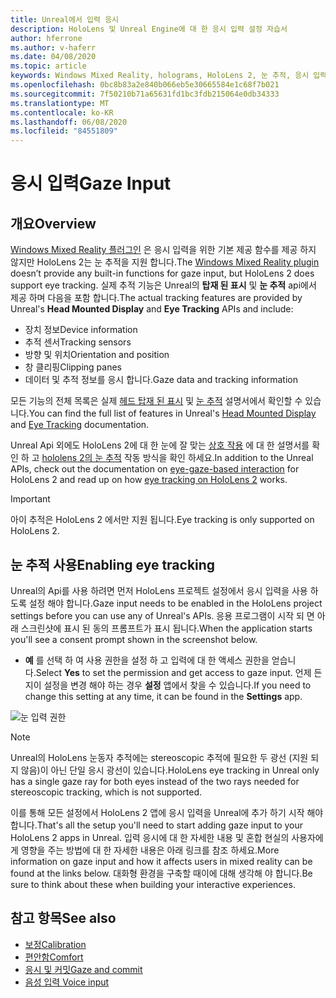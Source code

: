 ```yaml
---
title: Unreal에서 입력 응시
description: HoloLens 및 Unreal Engine에 대 한 응시 입력 설정 자습서
author: hferrone
ms.author: v-haferr
ms.date: 04/08/2020
ms.topic: article
keywords: Windows Mixed Reality, holograms, HoloLens 2, 눈 추적, 응시 입력, 헤드 탑재 된 디스플레이, Unreal engine
ms.openlocfilehash: 0bc8b83a2e840b066eb5e30665584e1c68f7b021
ms.sourcegitcommit: 7f50210b71a65631fd1bc3fdb215064e0db34333
ms.translationtype: MT
ms.contentlocale: ko-KR
ms.lasthandoff: 06/08/2020
ms.locfileid: "84551809"
---
```

# <a name="gaze-input"></a><span data-ttu-id="4379f-104">응시 입력</span><span class="sxs-lookup"><span data-stu-id="4379f-104">Gaze Input</span></span>

## <a name="overview"></a><span data-ttu-id="4379f-105">개요</span><span class="sxs-lookup"><span data-stu-id="4379f-105">Overview</span></span>

<span data-ttu-id="4379f-106">[Windows Mixed Reality 플러그인](https://docs.unrealengine.com/Platforms/VR/WMR/index.html) 은 응시 입력을 위한 기본 제공 함수를 제공 하지 않지만 HoloLens 2는 눈 추적을 지원 합니다.</span><span class="sxs-lookup"><span data-stu-id="4379f-106">The [Windows Mixed Reality plugin](https://docs.unrealengine.com/Platforms/VR/WMR/index.html) doesn’t provide any built-in functions for gaze input, but HoloLens 2 does support eye tracking.</span></span> <span data-ttu-id="4379f-107">실제 추적 기능은 Unreal의 **탑재 된 표시** 및 **눈 추적** api에서 제공 하며 다음을 포함 합니다.</span><span class="sxs-lookup"><span data-stu-id="4379f-107">The actual tracking features are provided by Unreal's **Head Mounted Display** and **Eye Tracking** APIs and include:</span></span>

- <span data-ttu-id="4379f-108">장치 정보</span><span class="sxs-lookup"><span data-stu-id="4379f-108">Device information</span></span>
- <span data-ttu-id="4379f-109">추적 센서</span><span class="sxs-lookup"><span data-stu-id="4379f-109">Tracking sensors</span></span>
- <span data-ttu-id="4379f-110">방향 및 위치</span><span class="sxs-lookup"><span data-stu-id="4379f-110">Orientation and position</span></span>
- <span data-ttu-id="4379f-111">창 클리핑</span><span class="sxs-lookup"><span data-stu-id="4379f-111">Clipping panes</span></span>
- <span data-ttu-id="4379f-112">데이터 및 추적 정보를 응시 합니다.</span><span class="sxs-lookup"><span data-stu-id="4379f-112">Gaze data and tracking information</span></span>

<span data-ttu-id="4379f-113">모든 기능의 전체 목록은 실제 [헤드 탑재 된 표시](https://docs.unrealengine.com/BlueprintAPI/Input/HeadMountedDisplay/index.html) 및 [눈 추적](https://docs.unrealengine.com/BlueprintAPI/EyeTracking/index.html) 설명서에서 확인할 수 있습니다.</span><span class="sxs-lookup"><span data-stu-id="4379f-113">You can find the full list of features in Unreal's [Head Mounted Display](https://docs.unrealengine.com/BlueprintAPI/Input/HeadMountedDisplay/index.html) and [Eye Tracking](https://docs.unrealengine.com/BlueprintAPI/EyeTracking/index.html) documentation.</span></span>

<span data-ttu-id="4379f-114">Unreal Api 외에도 HoloLens 2에 대 한 눈에 잘 맞는 [상호 작용](eye-gaze-interaction.md) 에 대 한 설명서를 확인 하 고 [hololens 2의 눈 추적](https://docs.microsoft.com/windows/mixed-reality/eye-tracking) 작동 방식을 확인 하세요.</span><span class="sxs-lookup"><span data-stu-id="4379f-114">In addition to the Unreal APIs, check out the documentation on [eye-gaze-based interaction](eye-gaze-interaction.md) for HoloLens 2 and read up on how [eye tracking on HoloLens 2](https://docs.microsoft.com/windows/mixed-reality/eye-tracking) works.</span></span>

> [!IMPORTANT]
> <span data-ttu-id="4379f-115">아이 추적은 HoloLens 2 에서만 지원 됩니다.</span><span class="sxs-lookup"><span data-stu-id="4379f-115">Eye tracking is only supported on HoloLens 2.</span></span>

## <a name="enabling-eye-tracking"></a><span data-ttu-id="4379f-116">눈 추적 사용</span><span class="sxs-lookup"><span data-stu-id="4379f-116">Enabling eye tracking</span></span>
<span data-ttu-id="4379f-117">Unreal의 Api를 사용 하려면 먼저 HoloLens 프로젝트 설정에서 응시 입력을 사용 하도록 설정 해야 합니다.</span><span class="sxs-lookup"><span data-stu-id="4379f-117">Gaze input needs to be enabled in the HoloLens project settings before you can use any of Unreal's APIs.</span></span> <span data-ttu-id="4379f-118">응용 프로그램이 시작 되 면 아래 스크린샷에 표시 된 동의 프롬프트가 표시 됩니다.</span><span class="sxs-lookup"><span data-stu-id="4379f-118">When the application starts you'll see a consent prompt shown in the screenshot below.</span></span>

- <span data-ttu-id="4379f-119">**예** 를 선택 하 여 사용 권한을 설정 하 고 입력에 대 한 액세스 권한을 얻습니다.</span><span class="sxs-lookup"><span data-stu-id="4379f-119">Select **Yes** to set the permission and get access to gaze input.</span></span> <span data-ttu-id="4379f-120">언제 든 지이 설정을 변경 해야 하는 경우 **설정** 앱에서 찾을 수 있습니다.</span><span class="sxs-lookup"><span data-stu-id="4379f-120">If you need to change this setting at any time, it can be found in the **Settings** app.</span></span>

![눈 입력 권한](images/unreal/eye-input-permissions.png)

> [!NOTE] 
> <span data-ttu-id="4379f-122">Unreal의 HoloLens 눈동자 추적에는 stereoscopic 추적에 필요한 두 광선 (지원 되지 않음)이 아닌 단일 응시 광선이 있습니다.</span><span class="sxs-lookup"><span data-stu-id="4379f-122">HoloLens eye tracking in Unreal only has a single gaze ray for both eyes instead of the two rays needed for stereoscopic tracking, which is not supported.</span></span>

<span data-ttu-id="4379f-123">이를 통해 모든 설정에서 HoloLens 2 앱에 응시 입력을 Unreal에 추가 하기 시작 해야 합니다.</span><span class="sxs-lookup"><span data-stu-id="4379f-123">That's all the setup you'll need to start adding gaze input to your HoloLens 2 apps in Unreal.</span></span> <span data-ttu-id="4379f-124">입력 응시에 대 한 자세한 내용 및 혼합 현실의 사용자에 게 영향을 주는 방법에 대 한 자세한 내용은 아래 링크를 참조 하세요.</span><span class="sxs-lookup"><span data-stu-id="4379f-124">More information on gaze input and how it affects users in mixed reality can be found at the links below.</span></span> <span data-ttu-id="4379f-125">대화형 환경을 구축할 때이에 대해 생각해 야 합니다.</span><span class="sxs-lookup"><span data-stu-id="4379f-125">Be sure to think about these when building your interactive experiences.</span></span>

## <a name="see-also"></a><span data-ttu-id="4379f-126">참고 항목</span><span class="sxs-lookup"><span data-stu-id="4379f-126">See also</span></span>
* [<span data-ttu-id="4379f-127">보정</span><span class="sxs-lookup"><span data-stu-id="4379f-127">Calibration</span></span>](calibration.md)
* [<span data-ttu-id="4379f-128">편안함</span><span class="sxs-lookup"><span data-stu-id="4379f-128">Comfort</span></span>](comfort.md)
* [<span data-ttu-id="4379f-129">응시 및 커밋</span><span class="sxs-lookup"><span data-stu-id="4379f-129">Gaze and commit</span></span>](gaze-and-commit.md)
* [<span data-ttu-id="4379f-130">음성 입력 </span><span class="sxs-lookup"><span data-stu-id="4379f-130">Voice input</span></span>](voice-design.md)
